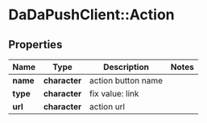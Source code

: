# DaDaPushClient::Action

## Properties
Name | Type | Description | Notes
------------ | ------------- | ------------- | -------------
**name** | **character** | action button name | 
**type** | **character** | fix value: link | 
**url** | **character** | action url | 


